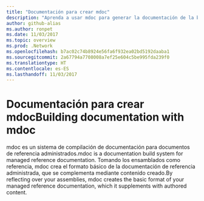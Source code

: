 ```yaml
---
title: "Documentación para crear mdoc"
description: "Aprenda a usar mdoc para generar la documentación de la biblioteca de clases."
author: github-alias
ms.author: ronpet
ms.date: 11/03/2017
ms.topic: overview
ms.prod: .Network
ms.openlocfilehash: b7ac02c74b8924e56fa6f932ea02bd5192daaba1
ms.sourcegitcommit: 2a67794a7708008a7ef25e604c5be995fda239f0
ms.translationtype: HT
ms.contentlocale: es-ES
ms.lasthandoff: 11/03/2017
---
```

# <a name="building-documentation-with-mdoc"></a><span data-ttu-id="9749d-103">Documentación para crear mdoc</span><span class="sxs-lookup"><span data-stu-id="9749d-103">Building documentation with mdoc</span></span>

<span data-ttu-id="9749d-104">mdoc es un sistema de compilación de documentación para documentos de referencia administrados.</span><span class="sxs-lookup"><span data-stu-id="9749d-104">mdoc is a documentation build system for managed reference documentation.</span></span> <span data-ttu-id="9749d-105">Tomando los ensamblados como referencia, mdoc crea el formato básico de la documentación de referencia administrada, que se complementa mediante contenido creado.</span><span class="sxs-lookup"><span data-stu-id="9749d-105">By reflecting over your assemblies, mdoc creates the basic format of your managed reference documentation, which it supplements with authored content.</span></span> 

